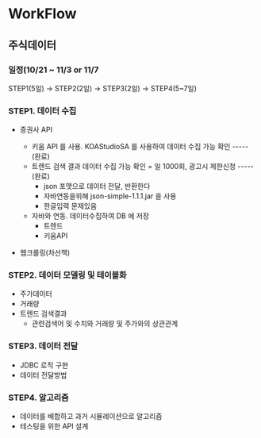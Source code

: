 # WorkFlow

## 주식데이터 
### 일정(10/21 ~ 11/3 or 11/7
STEP1(5일) -> STEP2(2일) -> STEP3(2일) -> STEP4(5~7일)

### STEP1. 데이터 수집  
- 증권사 API
  - 키움 API 를 사용. KOAStudioSA 를 사용하여 데이터 수집 가능 확인 ----- (완료)
  - 트렌드 검색 결과 데이터 수집 가능 확인 = 일 1000회, 광고시 제한신청 ----- (완료)
    - json 포맷으로 데이터 전달, 반환한다 
    - 자바연동을위해 json-simple-1.1.1.jar 을 사용
    - 한글입력 문제있음
  - 자바와 연동. 데이터수집하여 DB 에 저장
    - 트렌드
    - 키움API
 
- 웹크롤링(차선책)

### STEP2. 데이터 모델링 및 테이블화
- 주가데이터
- 거래량
- 트렌드 검색결과 
  - 관련검색어 및 수치와 거래량 및 주가와의 상관관계 

### STEP3. 데이터 전달
- JDBC 로직 구현
- 데이터 전달방법

### STEP4. 알고리즘 
- 데이터를 배합하고 과거 시뮬레이션으로 알고리즘 
- 테스팅을 위한 API 설계
